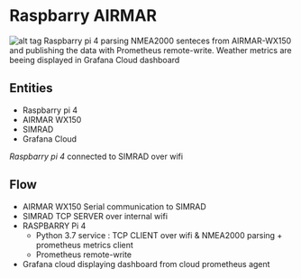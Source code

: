 # Raspbarry AIRMAR
![alt tag](https://i.ibb.co/Jx0kh6Y/9a35c087-4fc7-4029-b7ca-0fb5f26fd47c.jpg)
 Raspbarry pi 4 parsing NMEA2000 senteces from AIRMAR-WX150 and publishing the data with Prometheus remote-write.
 Weather metrics are beeing displayed in Grafana Cloud dashboard
 
 ## Entities 
* Raspbarry pi 4
* AIRMAR WX150
* SIMRAD
* Grafana Cloud

*Raspbarry pi 4* connected to SIMRAD over wifi
## Flow
* AIRMAR WX150 Serial communication to SIMRAD
* SIMRAD TCP SERVER over internal wifi
* RASPBARRY Pi 4 
  * Python 3.7 service : TCP CLIENT over wifi & NMEA2000 parsing + prometheus metrics client
  * Prometheus remote-write
* Grafana cloud displaying dashboard from cloud prometheus agent


